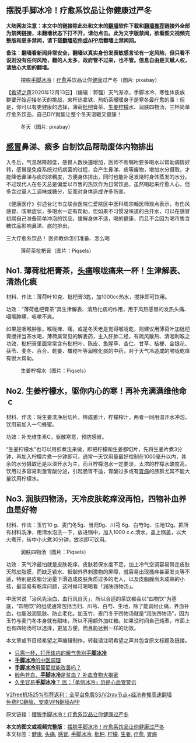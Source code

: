  <h2>摆脱手脚冰冷！疗愈系饮品让你健康过严冬</h2> <p class="notice"><b>大陆网友注意：本文中的链接除此处和文末的<a href="https://github.com/bannedbook/fanqiang" >翻墙</a>软件下载和<a href="https://github.com/killgcd/justmysocks/blob/master/README.md">翻墙推荐</a>链接外全部为禁网链接，未翻墙状态下打不开，请勿点击。此为文字版禁闻，欲看图文视频完整版和更多禁闻，请下载<a href="https://github.com/bannedbook/fanqiang">翻墙软件或APP</a>后翻墙上禁闻网。</p><p>备注：翻墙看新闻非常安全，翻墙以真实身份发表敏感言论有一定风险，但只看不说则没有任何风险，翻的人太多，政府管不过来，也不管。信息自由是天赋人权，请放心大胆的翻墙。</b></p>  <div class="entry"> <figure><figcaption>摆脱<a href="https://www.bannedbook.org/bnews/tag/%E6%89%8B%E8%84%9A%E5%86%B0%E5%86%B7/" class="st_tag internal_tag" rel="tag" title="标签 手脚冰冷 下的日志">手脚冰冷</a>！<a href="https://www.bannedbook.org/bnews/tag/%E7%96%97%E6%84%88/" class="st_tag internal_tag" rel="tag" title="标签 疗愈 下的日志">疗愈</a>系饮品让你<a href="https://www.bannedbook.org/bnews/tag/%e5%81%a5%e5%ba%b7/" class="st_tag internal_tag" rel="tag" title="标签 健康 下的日志">健康</a>过严冬（图片: pixabay）</figcaption></figure> <p>【<span class='wp_keywordlink_affiliate'><a href="https://www.soundofhope.org" title="希望之声" target="_blank">希望之声</a></span>2020年12月13日】（编辑：郭强）天气渐凉，手脚冰冷、寒性体质族群要开始迎接冬天的挑战，来杯热拿铁、热奶茶暖暖身子是寒冬最疗愈的事！但是，你可以有更健康的选择，薄荷<a href="https://www.bannedbook.org/bnews/tag/%e6%9e%87%e6%9d%b7/" class="st_tag internal_tag" rel="tag" title="标签 枇杷 下的日志">枇杷</a>膏茶、<a href="https://www.bannedbook.org/bnews/tag/%e7%94%9f%e5%a7%9c/" class="st_tag internal_tag" rel="tag" title="标签 生姜 下的日志">生姜</a><a href="https://www.bannedbook.org/bnews/tag/%e6%9f%a0%e6%aa%ac/" class="st_tag internal_tag" rel="tag" title="标签 柠檬 下的日志">柠檬</a>水、润肤四物汤，三杯简单疗愈系饮品，自己DIY就能让整个冬天温暖又健康！</p> <figure><figcaption>冬天（图片: pixabay）</figcaption></figure> <h2><a href="https://www.bannedbook.org/bnews/tag/%E6%84%9F%E5%86%92/" class="st_tag internal_tag" rel="tag" title="标签 感冒 下的日志">感冒</a>鼻涕、痰多 自制饮品帮助废体内物排出</h2> <p>入冬后，气温越降越低，感冒人数快速增加，医师不断嘱咐要多喝水以帮助病情好转，感冒是免疫系统对抗病菌的过程，会产生鼻涕、痰等废物，增加水分摄取，才能降低鼻涕与痰的浓稠度，方便身体排出，同时也能补足发烧时身体蒸发的水分。不过现代人在冬天总是偏爱以市售的热饮作为日常饮品，虽然喝起来疗愈人心，但多含过量人工调味或糖分，反而对身体造成许多伤害。</p> <p>《健康医疗》引述台北市立联合医院仁爱院区中医科周宗翰医师观点表示，有伤风感冒、咳嗽症状，多喝水一定有帮助，但如果不习惯没味道的白开水，可以在感冒初期自己准备简单冲泡的饮品，缓解身体不适，喝的健康，而且不会因为喝市售含糖饮品影响鼻涕、痰的排出。</p>  <p>三大疗愈系饮品！ 医师教你怎们准备、怎么喝</p> <figure><figcaption>薄荷茶枇杷膏（图片：Piqsels）</figcaption></figure> <h2>No1. 薄荷枇杷膏茶，<a href="https://www.bannedbook.org/bnews/tag/%e5%a4%b4%e7%97%9b/" class="st_tag internal_tag" rel="tag" title="标签 头痛 下的日志">头痛</a>喉咙痛来一杯！生津解表、清热化痰</h2> <p>材料、作法：薄荷叶10克、枇杷膏3匙，加1000cc热水，搅拌即可饮用。</p> <p>功效：“薄荷枇杷膏茶”具生津解表、清热化痰的作用，用于风热感冒的发热头痛、咽喉肿痛、咳嗽不爽。</p>  <p>如果是咽喉肿胀，喉咙痒、痛，或是冬天老是觉得喉咙乾，则建议用薄荷叶加枇杷膏搅拌当茶水喝，薄荷属常见的解表药，主入肝肺二经，有疏风散热、清咽利喉之功效，枇杷膏里面常常含有枇杷叶、陈皮、鱼腥草、杏仁、甘草、桔梗、金银花、茯苓、麦冬、百合、乾姜、橄榄叶等润喉化痰的中药，对于天气冷造成的喉咙乾痒有很大帮助。</p> <figure><figcaption>生姜柠檬水（图片：Piqsels）</figcaption></figure> <h2>No2. 生姜柠檬水，驱你内心的寒！再补充满满维他命ｃ</h2> <p>材料、作法：将生姜洗净后切片，榨成姜汁，柠檬榨汁，两者一同用温开水冲泡，饮用前加入一勺蜂蜜。</p> <p>功效：补充维生素C，驱散寒意，预防感冒。</p>  <p>“生姜柠檬水”也可以用煎煮法来做，即把柠檬和生姜都切片，先将生姜片煮3分钟，再加入柠檬片煮一分钟即可。通常一天饮用量最好控制在1000毫升以内，其余的水分摄取还是以温开水为主，而且柠檬泡水一定要淡，太浓的柠檬水酸度高，饮用过多容易刺激胃酸分泌，引起肠胃不适，胃酸过多或有<a href="https://www.bannedbook.org/bnews/tag/%e8%83%83%e7%97%85/" class="st_tag internal_tag" rel="tag" title="标签 胃病 下的日志">胃病</a>的族群尤其不能大量饮用柠檬水。</p> <h2>No3. 润肤四物汤，天冷皮肤乾痒没再怕，四物补血养血是好物</h2> <p>材料、作法：玉竹10 g、麦门冬5g、当归9g、川芎 6g、白芍9g、生地12g。把所有材料洗净，用清水泡洗一下，放进锅中，加入1000 c.c.清水，盖上锅盖，以大火煮开，转中小火煮30分钟，放凉即可饮用。</p> <figure><figcaption>润肤四物汤（图片：Piqsels）</figcaption></figure> <p>功效：天气冷最怕就是皮肤乾痒，皮肤若保水度不足，加上冷气空调容易带走皮肤天然皮脂膜，而缺乏锁水、抵御外界刺激物的屏障，就容易出现搔痒甚至发炎等不适，特别是皮脂分泌量下滑造成皮肤角质过多的老人，以及皮脂腺尚未成熟的小孩，最容易有乾痒问题，这时候可喝喝看「润肤四物汤」。</p>  <p>中医常说「治风先治血，血行风自灭」，所以合适的茶饮都会以“四物饮”为基底，“四物饮”的组成通常包括当归、川芎、白芍、生地，除了能调经止痛，养血补血，也能滋润肌肤、防止老化。加玉竹、麦门冬于四物汤就是“润肤四物汤”，因为玉竹与麦门冬本身就有甜味，所以不用额外加红糖。如果没时间自己炖煮，市面上也有四物汤可以选择，更加方便，而且能达到一样的功效。</p> <p>本文章或节目经希望之声编辑制作，转载请注明希望之声并包含原文标题及链接。</p> <ul class='op-related-articles' title='相关阅读'> <li><a href='https://www.bannedbook.org/bnews/comments/20201129/1439144.html' target='_blank'>只需一杯，打开体内的暖气告别<b>手脚冰冷</b></a></li> <li><a href='https://www.bannedbook.org/bnews/comments/20201121/1434732.html' target='_blank'><b>手脚冰冷</b>的中医调理</a></li> <li><a href='https://www.bannedbook.org/bnews/comments/20200912/1395184.html' target='_blank'><b>手脚冰冷</b>用葡萄就能改善吗？</a></li> <li><a href='https://www.bannedbook.org/bnews/comments/20200611/1343212.html' target='_blank'>脸色苍白、<b>手脚冰冷</b>是贫血？ 补血食物大揭密</a></li> <li><a href='https://www.bannedbook.org/bnews/health/20200423/1317919.html' target='_blank'>久坐容易<b>手脚冰冷</b>？ 医：「单侧冰冷」恐是心血管警讯</a></li> </ul> <p class="texttj"> <a href="https://github.com/bannedbook/fanqiang/wiki/V2ray%E6%9C%BA%E5%9C%BA" target="_blank">V2free机场25%引荐返利：全平台免费SS/V2ray节点+经济套餐高速翻墙</a><br/> <a href="https://github.com/bannedbook/fanqiang/wiki/%E7%A6%81%E9%97%BB%E7%BD%91%E5%AE%89%E5%8D%93%E7%BF%BB%E5%A2%99%E6%96%B0%E9%97%BBAPP" target="_blank">免费PC翻墙、安卓VPN翻墙APP</a></p><p>原文链接：<a class="src_link"  href="https://www.soundofhope.org/post/452908" target="_blank">摆脱手脚冰冷！疗愈系饮品让你健康过严冬</a></p><a name='sharetosocial'></a>       <div><b>本文的图文或视频完整版</b>：<a href='https://www.bannedbook.org/bnews/comments/20201214/1447288.html'>摆脱手脚冰冷！疗愈系饮品让你健康过严冬</a></div>  </div><!--END ENTRY--> <div class="postfooter"> <div>本文标签：<a href="https://www.bannedbook.org/bnews/tag/%e5%81%a5%e5%ba%b7/" rel="tag">健康</a>, <a href="https://www.bannedbook.org/bnews/tag/%e5%a4%b4%e7%97%9b/" rel="tag">头痛</a>, <a href="https://www.bannedbook.org/bnews/tag/%E6%84%9F%E5%86%92/" rel="tag">感冒</a>, <a href="https://www.bannedbook.org/bnews/tag/%E6%89%8B%E8%84%9A%E5%86%B0%E5%86%B7/" rel="tag">手脚冰冷</a>, <a href="https://www.bannedbook.org/bnews/tag/%e6%9e%87%e6%9d%b7/" rel="tag">枇杷</a>, <a href="https://www.bannedbook.org/bnews/tag/%e6%9f%a0%e6%aa%ac/" rel="tag">柠檬</a>, <a href="https://www.bannedbook.org/bnews/tag/%e7%94%9f%e5%a7%9c/" rel="tag">生姜</a>, <a href="https://www.bannedbook.org/bnews/tag/%E7%96%97%E6%84%88/" rel="tag">疗愈</a>, <a href="https://www.bannedbook.org/bnews/tag/%e8%83%83%e7%97%85/" rel="tag">胃病</a></div>  </div><!--END POSTFOOTER--> 
